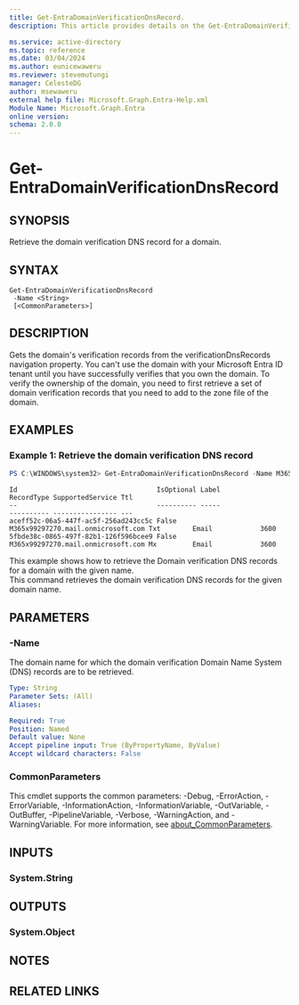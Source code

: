 ```yaml
---
title: Get-EntraDomainVerificationDnsRecord.
description: This article provides details on the Get-EntraDomainVerificationDnsRecord command.

ms.service: active-directory
ms.topic: reference
ms.date: 03/04/2024
ms.author: eunicewaweru
ms.reviewer: stevemutungi
manager: CelesteDG
author: msewaweru
external help file: Microsoft.Graph.Entra-Help.xml
Module Name: Microsoft.Graph.Entra
online version:
schema: 2.0.0
---
```


# Get-EntraDomainVerificationDnsRecord

## SYNOPSIS
Retrieve the domain verification DNS record for a domain.

## SYNTAX

```
Get-EntraDomainVerificationDnsRecord 
 -Name <String> 
 [<CommonParameters>]
```

## DESCRIPTION
Gets the domain's verification records from the verificationDnsRecords navigation property. 
You can't use the domain with your Microsoft Entra ID tenant until you have successfully verifies that you own the domain.
To verify the ownership of the domain, you need to first retrieve a set of domain verification records that you need to add to the zone file of the domain.

## EXAMPLES

### Example 1: Retrieve the domain verification DNS record
```powershell
PS C:\WINDOWS\system32> Get-EntraDomainVerificationDnsRecord -Name M365x99297270.mail.onmicrosoft.com
```
```output
Id                                   IsOptional Label                              RecordType SupportedService Ttl
--                                   ---------- -----                              ---------- ---------------- ---
aceff52c-06a5-447f-ac5f-256ad243cc5c False      M365x99297270.mail.onmicrosoft.com Txt        Email            3600
5fbde38c-0865-497f-82b1-126f596bcee9 False      M365x99297270.mail.onmicrosoft.com Mx         Email            3600
```

This example shows how to retrieve the Domain verification DNS records for a domain with the given name.  
This command retrieves the domain verification DNS records for the given domain name.

## PARAMETERS

### -Name
The domain name for which the domain verification Domain Name System (DNS) records are to be retrieved.

```yaml
Type: String
Parameter Sets: (All)
Aliases:

Required: True
Position: Named
Default value: None
Accept pipeline input: True (ByPropertyName, ByValue)
Accept wildcard characters: False
```

### CommonParameters
This cmdlet supports the common parameters: -Debug, -ErrorAction, -ErrorVariable, -InformationAction, -InformationVariable, -OutVariable, -OutBuffer, -PipelineVariable, -Verbose, -WarningAction, and -WarningVariable. For more information, see [about_CommonParameters](http://go.microsoft.com/fwlink/?LinkID=113216).

## INPUTS

### System.String
## OUTPUTS

### System.Object
## NOTES

## RELATED LINKS
